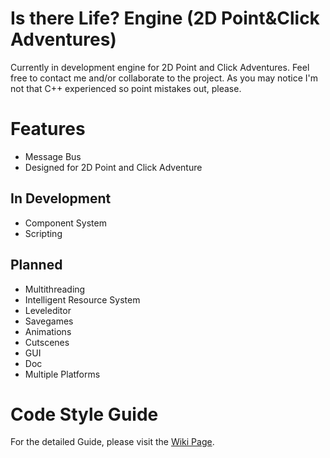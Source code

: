 # Is there Life? Engine (2D Point&Click Adventures)
Currently in development engine for 2D Point and Click Adventures. Feel free to contact me and/or collaborate to the project. As you may notice I'm not that C++ experienced so point mistakes out, please.

# Features #
-	Message Bus
-	Designed for 2D Point and Click Adventure

## In Development ##
-	Component System
-	Scripting

## Planned ##
-	Multithreading
-	Intelligent Resource System
-	Leveleditor
-	Savegames
-	Animations
-	Cutscenes
-	GUI
-	Doc
-	Multiple Platforms

# Code Style Guide #
For the detailed Guide, please visit the [Wiki Page](https://github.com/HaSa1002/SFML-Point-and-Click-Adventure-Engine/wiki/Code-Style-Guide).
